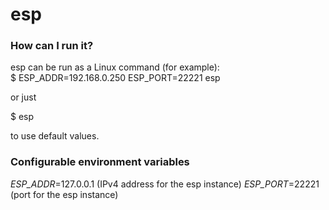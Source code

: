 # esp


### How can I run it? ###
esp can be run as a Linux command (for example):  
$ ESP_ADDR=192.168.0.250 ESP_PORT=22221 esp    

or just   

$ esp   

to use default values.   


### Configurable environment variables ###

*ESP_ADDR*=127.0.0.1 (IPv4 address for the esp instance)
*ESP_PORT*=22221 (port for the esp instance)
